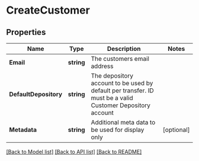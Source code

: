 # CreateCustomer

## Properties

Name | Type | Description | Notes
------------ | ------------- | ------------- | -------------
**Email** | **string** | The customers email address | 
**DefaultDepository** | **string** | The depository account to be used by default per transfer. ID must be a valid Customer Depository account | 
**Metadata** | **string** | Additional meta data to be used for display only | [optional] 

[[Back to Model list]](../README.md#documentation-for-models) [[Back to API list]](../README.md#documentation-for-api-endpoints) [[Back to README]](../README.md)


